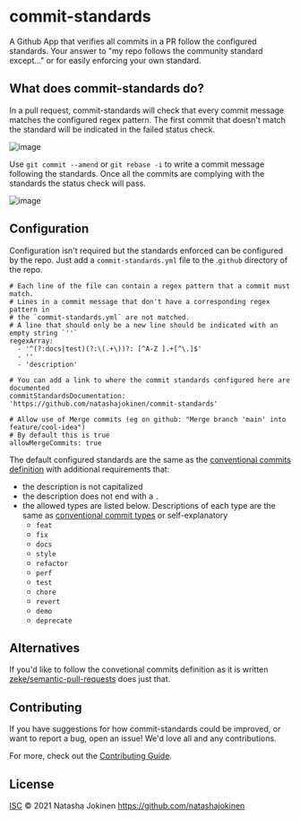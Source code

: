 # commit-standards

A Github App that verifies all commits in a PR follow the configured standards. Your answer to "my repo follows the community standard except..." or for easily enforcing your own standard.

## What does commit-standards do?

In a pull request, commit-standards will check that every commit message matches the configured regex pattern. The first commit that doesn't match the standard will be indicated in the failed status check.

![image](https://user-images.githubusercontent.com/76977006/111566024-d71dad80-8772-11eb-8747-d0d5c99fb790.png)

Use `git commit --amend` or `git rebase -i` to write a commit message following the standards. Once all the commits are complying with the standards the status check will pass.

![image](https://user-images.githubusercontent.com/76977006/109400058-7d188d80-7914-11eb-99b2-81b7e60f416f.png)

## Configuration

Configuration isn't required but the standards enforced can be configured by the repo. Just add a `commit-standards.yml` file to the .`github` directory of the repo.

```
# Each line of the file can contain a regex pattern that a commit must match.
# Lines in a commit message that don't have a corresponding regex pattern in
# the `commit-standards.yml` are not matched.
# A line that should only be a new line should be indicated with an empty string `''`
regexArray:
  - '^(?:docs|test)(?:\(.+\))?: [^A-Z ].+[^\.]$'
  - ''
  - 'description'
```

```
# You can add a link to where the commit standards configured here are documented
commitStandardsDocumentation: 'https://github.com/natashajokinen/commit-standards'
```

```
# Allow use of Merge commits (eg on github: "Merge branch 'main' into feature/cool-idea")
# By default this is true
allowMergeCommits: true
```

The default configured standards are the same as the [conventional commits definition](https://conventionalcommits.org/) with additional requirements that:
* the description is not capitalized
* the description does not end with a `.`
* the allowed types are listed below. Descriptions of each type are the same as [conventional commit types](https://github.com/commitizen/conventional-commit-types/blob/v3.0.0/index.json) or self-explanatory
  * `feat`
  * `fix`
  * `docs`
  * `style`
  * `refactor`
  * `perf`
  * `test`
  * `chore`
  * `revert`
  * `demo`
  * `deprecate`



## Alternatives

If you'd like to follow the convetional commits definition as it is written [zeke/semantic-pull-requests](https://github.com/zeke/semantic-pull-requests) does just that.

## Contributing

If you have suggestions for how commit-standards could be improved, or want to report a bug, open an issue! We'd love all and any contributions.

For more, check out the [Contributing Guide](CONTRIBUTING.md).

## License

[ISC](LICENSE) © 2021 Natasha Jokinen <https://github.com/natashajokinen>
